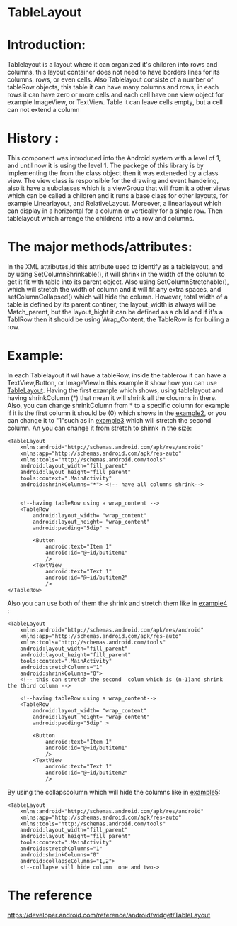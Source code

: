 # TableLayout 
# Introduction: 

Tablelayout is a layout where it can organized it's children into rows and columns, this layout container  does not need to have borders lines  for its columns, rows, or even cells. Also Tablelayout consiste of a number of tableRow objects, this table it can have many columns and rows, in each rows it can have zero or more cells and each cell have one view object for example ImageView, or TextView. Table it can leave cells empty, but a cell can not extend a column  


# History :
This component was introduced into the Android system with a level of 1, and until now it is using the level 1. The packege of this library is by implementing the from the class object then it was exteneded by a class view. The view class is responsible for the drawing and event handeling, also it have a subclasses which is a viewGroup that will from it a other views which can be called a children and it runs a base class for other layouts, for example Linearlayout, and RelativeLayout. Moreover, a linearlayout which can display in a horizontal for a column or vertically for a single row. Then tablelayout which arrenge the childrens into a row and columns.  
# The major methods/attributes:

In the XML attributes,id this attribute used to identify as a tablelayout, and by using SetColumnShrinkable(), it will shrink in the width of the column to get it fit with table into its parent object. Also using SetColumnStretchable(), which will stretch the width of column and it will fit any extra spaces, and setColumnCollapsed() which will hide the column. However, total width of a table is defined by its parent continer, the layout_width is always will be Match_parent, but the layout_hight it can be defined as a child and if it's a TablRow then it should be using Wrap_Content, the TableRow is for builing a row. 

# Example:
In each Tablelayout it wil have a tableRow, inside the tablerow it can have a TextView,Button, or ImageView.In this example it show how you can use [TableLayout](https://github.com/rulaone/table2). Having the first example which shows, using tablelayout and having shrinkColumn (*) that mean it will shrink all the cloumns in there. Also, you can  change shrinkColumn from * to a specific column for example if it is the first column it should be (0)  which shows in the [example2](https://raw.githubusercontent.com/rulaone/TableLayout/master/eample2.PNG), or you can change it to "1"such as in [example3](https://raw.githubusercontent.com/rulaone/TableLayout/master/eample3.PNG) which will stretch the second column. An you can change it from stretch to shirnk in the size:  
```
<TableLayout
    xmlns:android="http://schemas.android.com/apk/res/android"
    xmlns:app="http://schemas.android.com/apk/res-auto"
    xmlns:tools="http://schemas.android.com/tools"
    android:layout_width="fill_parent"
    android:layout_height="fill_parent"
    tools:context=".MainActivity"
    android:shrinkColumns="*"> <!-- have all columns shrink-->

    
    <!--having tableRow using a wrap_content -->
    <TableRow
        android:layout_width= "wrap_content"
        android:layout_height= "wrap_content"
        android:padding="5dip" >

        <Button
            android:text="Item 1"
            android:id="@+id/butitem1"
            />
        <TextView
            android:text="Text 1"
            android:id="@+id/butitem2"
            />
</TableRow>

```
Also you can use both of them the shrink and stretch them like in [example4](https://raw.githubusercontent.com/rulaone/TableLayout/master/eample4.PNG) :

```
<TableLayout
    xmlns:android="http://schemas.android.com/apk/res/android"
    xmlns:app="http://schemas.android.com/apk/res-auto"
    xmlns:tools="http://schemas.android.com/tools"
    android:layout_width="fill_parent"
    android:layout_height="fill_parent"
    tools:context=".MainActivity"
    android:stretchColumns="1"
    android:shrinkColumns="0">
    <!-- this can stretch the second  colum which is (n-1)and shrink the third column -->

    <!--having tableRow using a wrap_content-->
    <TableRow
        android:layout_width= "wrap_content"
        android:layout_height= "wrap_content"
        android:padding="5dip" >

        <Button
            android:text="Item 1"
            android:id="@+id/butitem1"
            />
        <TextView
            android:text="Text 1"
            android:id="@+id/butitem2"
            />
```
By using the collapscolumn which will hide the columns like in [example5](https://github.com/rulaone/TableLayout/blob/master/eample5.PNG):
```
<TableLayout
    xmlns:android="http://schemas.android.com/apk/res/android"
    xmlns:app="http://schemas.android.com/apk/res-auto"
    xmlns:tools="http://schemas.android.com/tools"
    android:layout_width="fill_parent"
    android:layout_height="fill_parent"
    tools:context=".MainActivity"
    android:stretchColumns="1"
    android:shrinkColumns="0"
    android:collapseColumns="1,2">
    <!--collapse will hide column  one and two->
```



# The reference
https://developer.android.com/reference/android/widget/TableLayout











